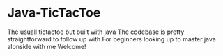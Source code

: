 # Java-TicTacToe
The usuall tictactoe but built with java
The codebase is pretty straightforward to follow up with
For beginners looking up to master java alonside with me
Welcome!
